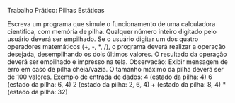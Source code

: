 Trabalho Prático: Pilhas Estáticas

Escreva um programa que simule o funcionamento de uma calculadora científica, com memória de
pilha. Qualquer número inteiro digitado pelo usuário deverá ser empilhado. Se o usuário digitar um dos
quatro operadores matemáticos (+, -, *, /), o programa deverá realizar a operação desejada,
desempilhando os dois últimos valores. O resultado da operação deverá ser empilhado e impresso na
tela.
Observação: Exibir mensagem de erro em caso de pilha cheia/vazia. O tamanho máximo da pilha
deverá ser de 100 valores.
Exemplo de entrada de dados:
4<enter> (estado da pilha: 4)
6<enter> (estado da pilha: 6, 4)
2<enter> (estado da pilha: 2, 6, 4)
+<enter> (estado da pilha: 8, 4)
*<enter> (estado da pilha: 32)